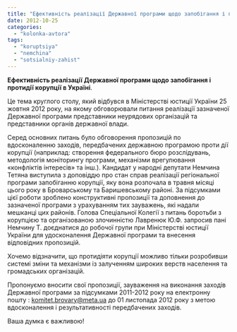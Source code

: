 ```yaml
---
title: "Ефективність реалізації Державної програми щодо запобігання і протидії корупції в Україні"
date: 2012-10-25
categories: 
  - "kolonka-avtora"
tags: 
  - "koruptsiya"
  - "nemchina"
  - "sotsialniy-zahist"
---
```


**Ефективність реалізації Державної програми щодо запобігання і протидії корупції в Україні**.

Це тема круглого столу, який відбувся в Міністерстві юстиції України 25 жовтня 2012 року, на якому обговорювали питання реалізації зазначеної Державної програми представники неурядових організацій та представники органів державної влади.

Серед основних питань було обговорення пропозицій по вдосконаленню заходів, передбачених державною програмою проти дії корупції (наприклад: створення федерального бюро розслідувань, методологія моніторингу програми, механізми врегулювання «конфліктів інтересів» та інш.). Кандидат у народні депутати Немчина Тетяна виступила з доповіддю про стан справ реалізації регіональної програми запобіганню корупції, яку вона розпочала в травня місяці цього року в Броварському та Баришевському районі. За підсумками цієї роботи зроблено конструктивні пропозиції та доповнення до зазначеної програми з урахуванням тих зауважень, які надали мешканці цих районів. Голова Спеціальної Колегії з питань боротьби з корупцією та організованою злочинністю Лавренюк Ю.Ф. запросив пані Немчину Т. доєднатися до робочої групи при Міністерстві юстиції України для удосконалення Державної програми та внесення відповідних пропозицій.

Хочемо відзначити, що протидіяти корупції можливо тільки розробивши системі зміни та механізми із залученням широких верств населення та громадських організацій.

Пропонуємо вносити свої пропозиції, зауваження на виконання заходів Державної програми за підсумками 2011-2012 року на електронну пошту : komitet.brovary@meta.ua до 01 листопада 2012 року з метою вдосконалення і результативності передбачених заходів.

Ваша думка є важливою!
